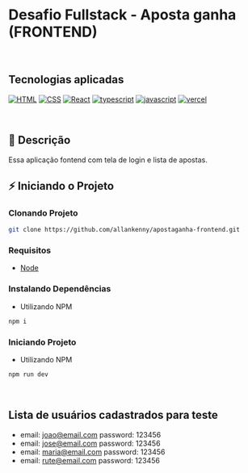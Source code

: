 # Desafio Fullstack - Aposta ganha (FRONTEND)
<p> <br/><p>

## Tecnologias aplicadas
[![HTML](https://img.shields.io/badge/HTML5-E34F26?style=for-the-badge&logo=html5&logoColor=white)](#)
[![CSS](https://img.shields.io/badge/CSS-239120?&style=for-the-badge&logo=css3&logoColor=white)](#)
[![React](https://img.shields.io/badge/React-20232A?style=for-the-badge&logo=react&logoColor=61DAFB)](#)
[![typescript](https://img.shields.io/badge/TypeScript-007ACC?style=for-the-badge&logo=typescript&logoColor=white)](#)
[![javascript](https://img.shields.io/badge/JavaScript-323330?style=for-the-badge&logo=javascript&logoColor=F7DF1E)](#)
[![vercel](https://img.shields.io/badge/Vercel-000000?style=for-the-badge&logo=vercel&logoColor=white)](#)
<p> <br/><p>

## 📝 Descrição

Essa aplicação fontend com tela de login e lista de apostas.

## ⚡️ Iniciando o Projeto

### Clonando Projeto
```bash
git clone https://github.com/allankenny/apostaganha-frontend.git
```

### Requisitos

* [Node](https://nodejs.org/en/)

### Instalando Dependências  
* Utilizando NPM 
```bash
npm i
```

### Iniciando Projeto  
* Utilizando NPM 
```bash
npm run dev
```

<p> <br/><p>

## Lista de usuários cadastrados para teste
* email: joao@email.com password: 123456
* email: jose@email.com password: 123456
* email: maria@email.com password: 123456
* email: rute@email.com password: 123456
  